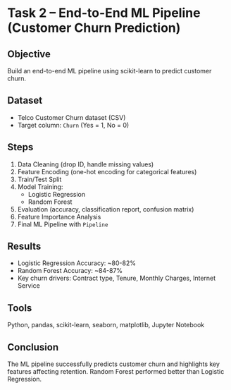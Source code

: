 # Task 2 – End-to-End ML Pipeline (Customer Churn Prediction)

## Objective
Build an end-to-end ML pipeline using scikit-learn to predict customer churn.

## Dataset
- Telco Customer Churn dataset (CSV)
- Target column: `Churn` (Yes = 1, No = 0)

## Steps
1. Data Cleaning (drop ID, handle missing values)
2. Feature Encoding (one-hot encoding for categorical features)
3. Train/Test Split
4. Model Training:
   - Logistic Regression
   - Random Forest
5. Evaluation (accuracy, classification report, confusion matrix)
6. Feature Importance Analysis
7. Final ML Pipeline with `Pipeline`

## Results
- Logistic Regression Accuracy: ~80-82%
- Random Forest Accuracy: ~84-87%
- Key churn drivers: Contract type, Tenure, Monthly Charges, Internet Service

## Tools
Python, pandas, scikit-learn, seaborn, matplotlib, Jupyter Notebook

## Conclusion
The ML pipeline successfully predicts customer churn and highlights key features affecting retention. Random Forest performed better than Logistic Regression.
